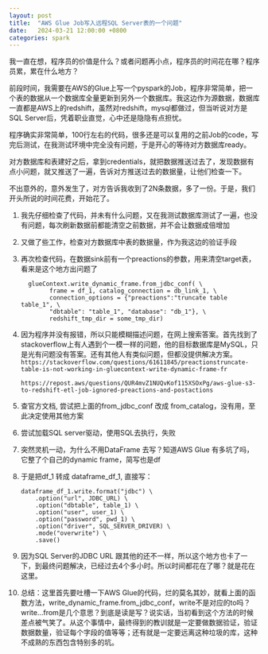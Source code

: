```yaml
---
layout: post
title:  "AWS Glue Job写入远程SQL Server表的一个问题"
date:   2024-03-21 12:00:00 +0800
categories: spark
--- 
```


我一直在想，程序员的价值是什么？或者问题再小点，程序员的时间花在哪？程序员累，累在什么地方？ 

前段时间，我需要在AWS的Glue上写一个pyspark的Job，程序非常简单，把一个表的数据从一个数据库全量更新到另外一个数据库。我这边作为源数据，数据库一直都是AWS上的redshift，虽然对redshift，mysql都做过，但当听说对方是SQL Server后，凭着职业直觉，心中还是隐隐有点担忧。 

程序确实非常简单，100行左右的代码，很多还是可以复用的之前Job的code，写完后测试，在我测试环境中完全没有问题，于是开心的等待对方数据库ready。

对方数据库和表建好之后，拿到credentials，就把数据推送过去了，发现数据有点小问题，就又推送了一遍，告诉对方推送过去的数据量，让他们检查一下。 

不出意外的，意外发生了，对方告诉我收到了2N条数据，多了一份。于是，我们开头所说的时间花费，开始花了。

1. 我先仔细检查了代码，并未有什么问题，又在我测试数据库测试了一遍，也没有问题，每次刷新数据前都能清空之前数据，并不会让数据成倍增加

2. 又做了些工作，检查对方数据库中表的数据量，作为我这边的验证手段

3. 再次检查代码，在数据sink前有一个preactions的参数，用来清空target表，看来是这个地方出问题了 
	```
	  glueContext.write_dynamic_frame.from_jdbc_conf( \
			frame = df_1, catalog_connection = db_link_1, \
			connection_options = {"preactions":"truncate table table_1", \
			"dbtable": "table_1", "database": "db_1"}, \
			redshift_tmp_dir = some_tmp_dir)
	``` 

4. 因为程序并没有报错，所以只能模糊描述问题，在网上搜索答案。首先找到了stackoverflow上有人遇到个一模一样的问题，他的目标数据库是MySQL，只是光有问题没有答案。还有其他人有类似问题，但都没提供解决方案。
    `https://stackoverflow.com/questions/61611845/preactionstruncate-table-is-not-working-in-gluecontext-write-dynamic-frame-fr`

    `https://repost.aws/questions/QUR4mvZ1NUQvKof115XSOxPg/aws-glue-s3-to-redshift-etl-job-ignored-preactions-and-postactions`

5. 查官方文档, 尝试把上面的from_jdbc_conf 改成 from_catalog，没有用，至此决定使用其他方案

6. 尝试加载SQL server驱动，使用SQL去执行，失败

7. 突然灵机一动，为什么不用DataFrame 去写？知道AWS Glue 有多坑了吗，它整了个自己的dynamic frame，简写也是df

8. 于是把df_1 转成 dataframe_df_1, 直接写：
	```
	dataframe_df_1.write.format("jdbc") \
		.option("url", JDBC_URL) \
		.option("dbtable", table_1) \
		.option("user", user_1) \
		.option("password", pwd_1) \
		.option("driver", SQL_SERVER_DRIVER) \
		.mode("overwrite") \
		.save()
	```
9. 因为SQL Server的JDBC URL 跟其他的还不一样，所以这个地方也卡了一下，到最终问题解决，已经过去4个多小时。所以时间都花在了哪？就是花在这里。

10. 总结：这里首先要吐槽一下AWS Glue的代码，烂的莫名其妙，就看上面的函数方法，write_dynamic_frame.from_jdbc_conf，write不是对应的to吗？write...from是几个意思？到底是读是写？说实话，当初看到这个方法的时候差点被气笑了。从这个事情中，最终得到的教训就是一定要做数据验证，验证数据数量，验证每个字段的值等等；还有就是一定要远离这种垃圾的库，这种不成熟的东西包含特别多的坑。

